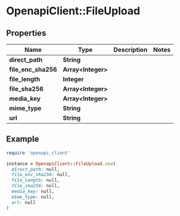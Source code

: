 # OpenapiClient::FileUpload

## Properties

| Name | Type | Description | Notes |
| ---- | ---- | ----------- | ----- |
| **direct_path** | **String** |  |  |
| **file_enc_sha256** | **Array&lt;Integer&gt;** |  |  |
| **file_length** | **Integer** |  |  |
| **file_sha256** | **Array&lt;Integer&gt;** |  |  |
| **media_key** | **Array&lt;Integer&gt;** |  |  |
| **mime_type** | **String** |  |  |
| **url** | **String** |  |  |

## Example

```ruby
require 'openapi_client'

instance = OpenapiClient::FileUpload.new(
  direct_path: null,
  file_enc_sha256: null,
  file_length: null,
  file_sha256: null,
  media_key: null,
  mime_type: null,
  url: null
)
```

